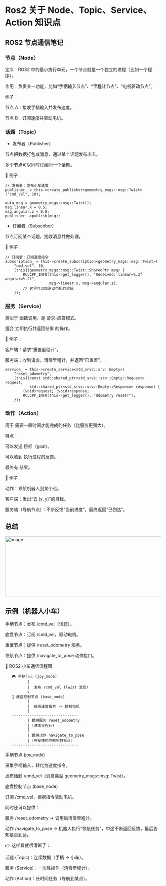 # Ros2 关于 Node、Topic、Service、Action 知识点

## ROS2 节点通信笔记

### 节点（Node）

定义：ROS2 中的最小执行单元，一个节点就是一个独立的进程（比如一个程序）。

作用：负责某一功能，比如“手柄输入节点”、“里程计节点”、“电机驱动节点”。

例子：

节点 A：接收手柄输入并发布速度。

节点 B：订阅速度并驱动电机。

### 话题（Topic）

- 发布者（Publisher）

节点把数据打包成消息，通过某个话题发布出去。

多个节点可以同时订阅同一个话题。

📌 例子：

```
// 发布者：发布小车速度
publisher_ = this->create_publisher<geometry_msgs::msg::Twist>("cmd_vel", 10);

auto msg = geometry_msgs::msg::Twist();
msg.linear.x = 0.5;
msg.angular.z = 0.0;
publisher_->publish(msg);
```

- 订阅者（Subscriber）

节点订阅某个话题，接收消息并做处理。

📌 例子：

```
// 订阅者：订阅速度指令
subscription_ = this->create_subscription<geometry_msgs::msg::Twist>(
    "cmd_vel", 10,
    [this](geometry_msgs::msg::Twist::SharedPtr msg) {
        RCLCPP_INFO(this->get_logger(), "Received: linear=%.2f angular=%.2f",
                    msg->linear.x, msg->angular.z);
        // 这里可以加驱动电机的逻辑
    });
```

### 服务（Service）

类似于 函数调用，是 请求-应答模式。

适合 立即执行并返回结果 的操作。

📌 例子：

客户端：请求“重置里程计”。

服务端：收到请求，清零里程计，并返回“已重置”。

```
service_ = this->create_service<std_srvs::srv::Empty>(
    "reset_odometry",
    [this](const std::shared_ptr<std_srvs::srv::Empty::Request> request,
           std::shared_ptr<std_srvs::srv::Empty::Response> response) {
        (void)request; (void)response;
        RCLCPP_INFO(this->get_logger(), "Odometry reset!");
    });
```

### 动作（Action）

用于 需要一段时间才能完成的任务（比服务更强大）。

特点：

可以发送 目标（goal）。

可以收到 执行过程的反馈。

最终有 结果。

📌 例子：

动作：导航机器人到某个点。

客户端：发出“去 (x, y)”的目标。

服务端（导航节点）：不断反馈“当前进度”，最终返回“已到达”。

## 总结
<img width="789" height="196" alt="image" src="https://github.com/user-attachments/assets/440b9ec2-97f3-457e-92b5-0916d58c4201" />

## 示例（机器人小车）

手柄节点：发布 /cmd_vel（话题）。

底盘节点：订阅 /cmd_vel，驱动电机。

重置节点：提供 /reset_odometry 服务。

导航节点：提供 /navigate_to_pose 动作接口。

🤖 ROS2 小车通信流程图

```
   🎮 手柄节点 (joy_node)
          |
          |  发布 /cmd_vel (Twist 消息)
          v
   🚗 底盘控制节点 (base_node)
          |
          |  接收速度指令 -> 控制电机
          |
   ------------------------------
          | 提供服务 reset_odometry
          | (清零里程计)
          |
          | 提供动作 navigate_to_pose
          | (带反馈的导航到目标点)
   ------------------------------
```

手柄节点 (joy_node)

采集手柄输入，转化为速度指令。

发布话题 /cmd_vel（消息类型 geometry_msgs::msg::Twist）。

底盘控制节点 (base_node)

订阅 /cmd_vel，根据指令驱动电机。

同时还可以提供：

服务 /reset_odometry → 调用后清零里程计。

动作 /navigate_to_pose → 机器人执行“导航任务”，中途不断返回反馈，最后告知是否到达。

👉 这样看就很清晰了：

话题 (Topic)：连续数据（手柄 → 小车）。

服务 (Service)：一次性操作（清零里程计）。

动作 (Action)：长时间任务（导航到某点）。
